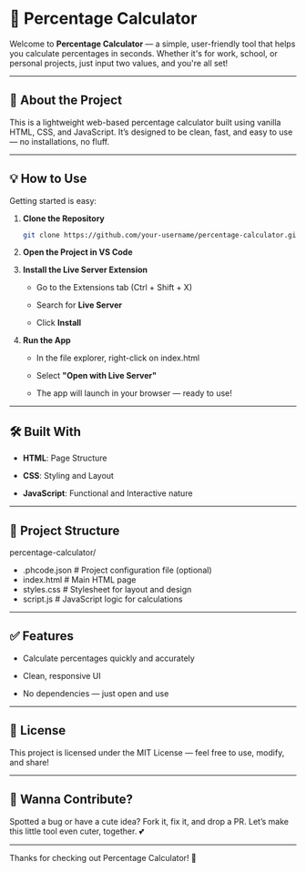 # 🎯 Percentage Calculator

Welcome to **Percentage Calculator** — a simple, user-friendly tool that helps you calculate percentages in seconds. Whether it's for work, school, or personal projects, just input two values, and you're all set!

---

## 📌 About the Project

This is a lightweight web-based percentage calculator built using vanilla HTML, CSS, and JavaScript. It’s designed to be clean, fast, and easy to use — no installations, no fluff.

---

## 💡 How to Use

Getting started is easy:

1. **Clone the Repository**

   ```bash
   git clone https://github.com/your-username/percentage-calculator.git
   

2. **Open the Project in VS Code**
   
3. **Install the Live Server Extension**

   - Go to the Extensions tab (Ctrl + Shift + X)

   - Search for **Live Server**

   - Click **Install**
  

4. **Run the App**

   - In the file explorer, right-click on index.html

   - Select **"Open with Live Server"**

   - The app will launch in your browser — ready to use!
  

---

## 🛠️ Built With

- **HTML**: Page Structure

- **CSS**: Styling and Layout

- **JavaScript**: Functional and Interactive nature

---

## 📂 Project Structure


percentage-calculator/
- .phcode.json       # Project configuration file (optional)
- index.html         # Main HTML page
- styles.css         # Stylesheet for layout and design
- script.js          # JavaScript logic for calculations


---

## ✅ Features

- Calculate percentages quickly and accurately
  
- Clean, responsive UI
  
- No dependencies — just open and use

---

## 📄 License

This project is licensed under the MIT License — feel free to use, modify, and share!

---

## 💌 Wanna Contribute?

Spotted a bug or have a cute idea? Fork it, fix it, and drop a PR.
Let’s make this little tool even cuter, together. 💕

---

Thanks for checking out Percentage Calculator! 🙌

